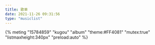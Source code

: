 ```yaml
---
title: 歌单
date: 2021-11-26 09:31:56
type: "musiclist"
---
```

{% meting "15784859" "kugou" "album" "theme:#FF4081" "mutex:true" "listmaxheight:340px" "preload:auto" %}